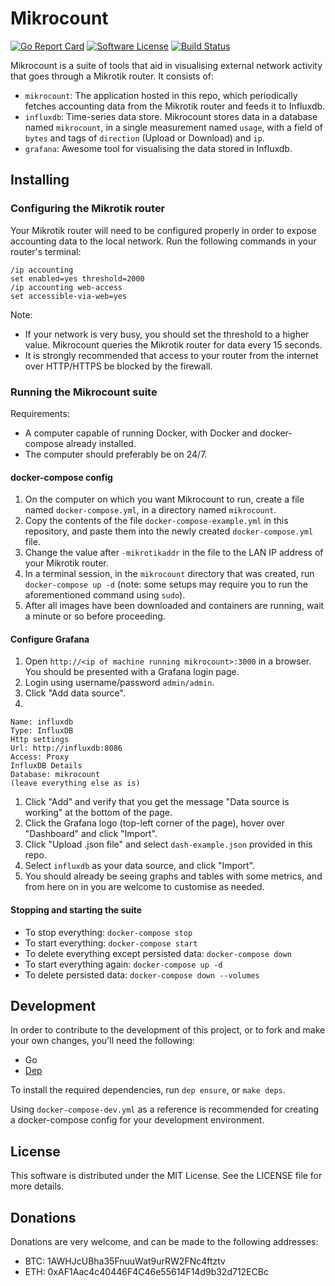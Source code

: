 # Mikrocount

[![Go Report Card](https://goreportcard.com/badge/github.com/johanmeiring/mikrocount)](https://goreportcard.com/report/github.com/johanmeiring/mikrocount) [![Software License](https://img.shields.io/badge/License-MIT-orange.svg?style=flat-round)](https://github.com/johanmeiring/mikrocount/blob/master/LICENSE) [![Build Status](https://travis-ci.org/johanmeiring/mikrocount.svg?branch=master)](https://travis-ci.org/johanmeiring/mikrocount)

Mikrocount is a suite of tools that aid in visualising external network activity that goes through a Mikrotik router.  It consists of:
* `mikrocount`: The application hosted in this repo, which periodically fetches accounting data from the Mikrotik router and feeds it to Influxdb.
* `influxdb`: Time-series data store.  Mikrocount stores data in a database named `mikrocount`, in a single measurement named `usage`, with a field of `bytes` and tags of `direction` (Upload or Download) and `ip`.
* `grafana`: Awesome tool for visualising the data stored in Influxdb.

## Installing
### Configuring the Mikrotik router
Your Mikrotik router will need to be configured properly in order to expose accounting data to the local network.  Run the following commands in your router's terminal:

```
/ip accounting
set enabled=yes threshold=2000
/ip accounting web-access
set accessible-via-web=yes
```

Note:
* If your network is very busy, you should set the threshold to a higher value.  Mikrocount queries the Mikrotik router for data every 15 seconds.
* It is strongly recommended that access to your router from the internet over HTTP/HTTPS be blocked by the firewall.

### Running the Mikrocount suite
Requirements:
* A computer capable of running Docker, with Docker and docker-compose already installed.
* The computer should preferably be on 24/7.

#### docker-compose config
1. On the computer on which you want Mikrocount to run, create a file named `docker-compose.yml`, in a directory named `mikrocount`.
1. Copy the contents of the file `docker-compose-example.yml` in this repository, and paste them into the newly created `docker-compose.yml` file.
1. Change the value after `-mikrotikaddr` in the file to the LAN IP address of your Mikrotik router.
1. In a terminal session, in the `mikrocount` directory that was created, run `docker-compose up -d` (note: some setups may require you to run the aforementioned command using `sudo`).
1. After all images have been downloaded and containers are running, wait a minute or so before proceeding.

#### Configure Grafana
1. Open `http://<ip of machine running mikrocount>:3000` in a browser.  You should be presented with a Grafana login page.
1. Login using username/password `admin/admin`.
1. Click "Add data source".
1.  
  ```
  Name: influxdb
  Type: InfluxDB
  Http settings
  Url: http://influxdb:8086
  Access: Proxy
  InfluxDB Details
  Database: mikrocount
  (leave everything else as is)
  ```
1. Click "Add" and verify that you get the message "Data source is working" at the bottom of the page.
1. Click the Grafana logo (top-left corner of the page), hover over "Dashboard" and click "Import".
1. Click "Upload .json file" and select `dash-example.json` provided in this repo.
1. Select `influxdb` as your data source, and click "Import".
1. You should already be seeing graphs and tables with some metrics, and from here on in you are welcome to customise as needed.

#### Stopping and starting the suite
* To stop everything: `docker-compose stop`
* To start everything: `docker-compose start`
* To delete everything except persisted data: `docker-compose down`
* To start everything again: `docker-compose up -d`
* To delete persisted data: `docker-compose down --volumes`

## Development
In order to contribute to the development of this project, or to fork and make your own changes, you'll need the following:

* Go
* [Dep](https://github.com/golang/dep)

To install the required dependencies, run `dep ensure`, or `make deps`.

Using `docker-compose-dev.yml` as a reference is recommended for creating a docker-compose config for your development environment.

## License
This software is distributed under the MIT License.  See the LICENSE file for more details.

## Donations
Donations are very welcome, and can be made to the following addresses:
* BTC: 1AWHJcUBha35FnuuWat9urRW2FNc4ftztv
* ETH: 0xAF1Aac4c40446F4C46e55614F14d9b32d712ECBc
